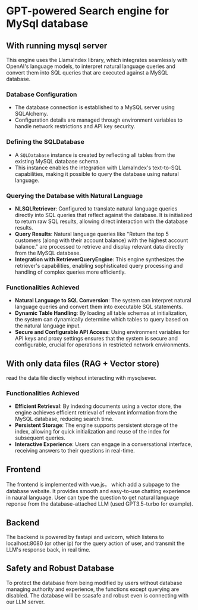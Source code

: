 # GPT-powered Search engine for MySql database

## With running mysql server
This engine uses the LlamaIndex library, which integrates seamlessly with OpenAI's language models, to interpret natural language queries and convert them into SQL queries that are executed against a MySQL database.

### Database Configuration
- The database connection is established to a MySQL server using SQLAlchemy. 
- Configuration details are managed through environment variables to handle network restrictions and API key security.

### Defining the SQLDatabase
- A `SQLDatabase` instance is created by reflecting all tables from the existing MySQL database schema. 
- This instance enables the integration with LlamaIndex's text-to-SQL capabilities, making it possible to query the database using natural language.

### Querying the Database with Natural Language
- **NLSQLRetriever**: Configured to translate natural language queries directly into SQL queries that reflect against the database. It is initialized to return raw SQL results, allowing direct interaction with the database results.
- **Query Results**: Natural language queries like "Return the top 5 customers (along with their account balance) with the highest account balance." are processed to retrieve and display relevant data directly from the MySQL database.
- **Integration with RetrieverQueryEngine**: This engine synthesizes the retriever's capabilities, enabling sophisticated query processing and handling of complex queries more efficiently.

### Functionalities Achieved
- **Natural Language to SQL Conversion**: The system can interpret natural language queries and convert them into executable SQL statements.
- **Dynamic Table Handling**: By loading all table schemas at initialization, the system can dynamically determine which tables to query based on the natural language input.
- **Secure and Configurable API Access**: Using environment variables for API keys and proxy settings ensures that the system is secure and configurable, crucial for operations in restricted network environments.

## With only data files (RAG + Vector store)
read the data file diectly wiyhout interacting with mysqlsever.
### Functionalities Achieved
- **Efficient Retrieval**: By indexing documents using a vector store, the engine achieves efficient retrieval of relevant information from the MySQL database, reducing search time.
- **Persistent Storage**: The engine supports persistent storage of the index, allowing for quick initialization and reuse of the index for subsequent queries.
- **Interactive Experience**: Users can engage in a conversational interface, receiving answers to their questions in real-time.

## Frontend
The frontend is implemented with vue.js， which add a subpage to the database website. It provides smooth and easy-to-use chatting experience in naural language. User can type the question to get natural language reponse from the database-attached LLM (used GPT3.5-turbo for example). 

## Backend
The backend is powered by fastapi and uvicorn, which listens to localhost:8080 (or other ip) for the query action of user, and transmit the LLM's response back, in real time.

## Safety and Robust Database
To protect the database from being modified by users without database managing authority and experience, the functions except querying are disabled. The database will be ssasafe and robust even is connecting with our LLM server.